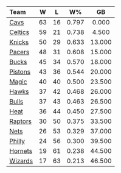 | Team                            |  W  |  L  |  W%   |   GB   |
|:--------------------------------|:---:|:---:|:-----:|:------:|
| [Cavs](/r/clevelandcavs)        | 63  | 16  | 0.797 | 0.000  |
| [Celtics](/r/bostonceltics)     | 59  | 21  | 0.738 | 4.500  |
| [Knicks](/r/NYKnicks)           | 50  | 29  | 0.633 | 13.000 |
| [Pacers](/r/pacers)             | 48  | 31  | 0.608 | 15.000 |
| [Bucks](/r/MkeBucks)            | 45  | 34  | 0.570 | 18.000 |
| [Pistons](/r/DetroitPistons)    | 43  | 36  | 0.544 | 20.000 |
| [Magic](/r/OrlandoMagic)        | 40  | 40  | 0.500 | 23.500 |
| [Hawks](/r/AtlantaHawks)        | 37  | 42  | 0.468 | 26.000 |
| [Bulls](/r/chicagobulls)        | 37  | 43  | 0.463 | 26.500 |
| [Heat](/r/heat)                 | 36  | 44  | 0.450 | 27.500 |
| [Raptors](/r/torontoraptors)    | 30  | 50  | 0.375 | 33.500 |
| [Nets](/r/GoNets)               | 26  | 53  | 0.329 | 37.000 |
| [Philly](/r/sixers)             | 24  | 56  | 0.300 | 39.500 |
| [Hornets](/r/CharlotteHornets)  | 19  | 61  | 0.238 | 44.500 |
| [Wizards](/r/washingtonwizards) | 17  | 63  | 0.213 | 46.500 |